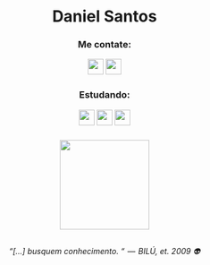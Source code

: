 <h1 align="center">Daniel Santos</h1>

<div align="center">
	<h3>Me contate:</h3>
	<a href="mailto:dan.danielfs@gmail.com"><img height="28em" src="https://img.shields.io/badge/-Email-000?style=for-the-badge&logo=microsoft-outlook&logoColor=007BFF"/></a>
	<a href="https://www.linkedin.com/in/daniel-fsantos/"><img height="28em" src="https://img.shields.io/badge/LinkedIn-0077B5?style=for-the-badge&logo=linkedin&logoColor=white"/><a/>
</div>

<div align="center">
	<h3>Estudando:</h3>
	<img height="28em" src="https://img.shields.io/badge/JavaScript-F7DF1E?style=for-the-badge&logo=javascript&logoColor=black"/>
	<img height="28em" src="https://img.shields.io/badge/React-20232A?style=for-the-badge&logo=react&logoColor=61DAFB"/>
	<img height="28em" src="https://img.shields.io/badge/TypeScript-007ACC?style=for-the-badge&logo=typescript&logoColor=white"/>
</div>

<h3></h3>

<div align="center">
  <img height="160em" src="https://github-readme-stats.vercel.app/api/top-langs/?username=danielsantos404&layout=compact&theme=gotham"/>
</div>
 
##

<p align="center">
  <em>“[…] busquem conhecimento. “  —  BILÚ, et. 2009 👽</em>
</p>
	


          
